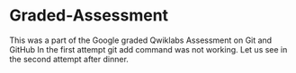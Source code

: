# Graded-Assessment
This was a part  of the Google graded Qwiklabs Assessment on Git and GitHub
In the first attempt git add command was not working. Let us see in the second attempt after dinner.
